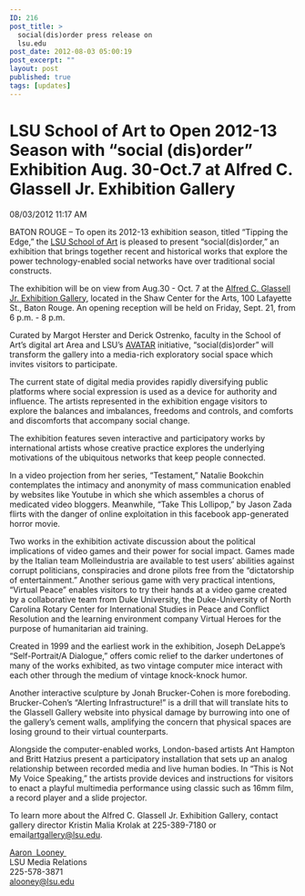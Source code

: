 ```yaml
---
ID: 216
post_title: >
  social(dis)order press release on
  lsu.edu
post_date: 2012-08-03 05:00:19
post_excerpt: ""
layout: post
published: true
tags: [updates]
---
```

<h1>LSU School of Art to Open 2012-13 Season with “social (dis)order” Exhibition Aug. 30-Oct.7 at Alfred C. Glassell Jr. Exhibition Gallery</h1>
<div>08/03/2012 11:17 AM</div>
<div>

BATON ROUGE – To open its 2012-13 exhibition season, titled “Tipping the Edge,” the <a href="http://www.lsu.edu/ur/ocur/lsunews/ExternalLinks/external_link_20603.html">LSU School of Art</a> is pleased to present “social(dis)order,” an exhibition that brings together recent and historical works that explore the power technology-enabled social networks have over traditional social constructs.

The exhibition will be on view from Aug.30 - Oct. 7 at the <a href="http://glassellgallery.org/">Alfred C. Glassell Jr. Exhibition Gallery</a>, located in the Shaw Center for the Arts, 100 Lafayette St., Baton Rouge. An opening reception will be held on Friday, Sept. 21, from 6 p.m. - 8 p.m.

Curated by Margot Herster and Derick Ostrenko, faculty in the School of Art’s digital art Area and LSU’s <a href="http://avatar.lsu.edu/">AVATAR</a> initiative, “social(dis)order” will transform the gallery into a media-rich exploratory social space which invites visitors to participate.

The current state of digital media provides rapidly diversifying public platforms where social expression is used as a device for authority and influence. The artists represented in the exhibition engage visitors to explore the balances and imbalances, freedoms and controls, and comforts and discomforts that accompany social change.

The exhibition features seven interactive and participatory works by international artists whose creative practice explores the underlying motivations of the ubiquitous networks that keep people connected.

In a video projection from her series, “Testament,” Natalie Bookchin contemplates the intimacy and anonymity of mass communication enabled by websites like Youtube in which she which assembles a chorus of medicated video bloggers. Meanwhile, “Take This Lollipop,” by Jason Zada flirts with the danger of online exploitation in this facebook app-generated horror movie.

Two works in the exhibition activate discussion about the political implications of video games and their power for social impact. Games made by the Italian team Molleindustria are available to test users’ abilities against corrupt politicians, conspiracies and drone pilots free from the “dictatorship of entertainment.” Another serious game with very practical intentions, “Virtual Peace” enables visitors to try their hands at a video game created by a collaborative team from Duke University, the Duke-University of North Carolina Rotary Center for International Studies in Peace and Conflict Resolution and the learning environment company Virtual Heroes for the purpose of humanitarian aid training.

Created in 1999 and the earliest work in the exhibition, Joseph DeLappe’s “Self-Portrait/A Dialogue,” offers comic relief to the darker undertones of many of the works exhibited, as two vintage computer mice interact with each other through the medium of vintage knock-knock humor.

Another interactive sculpture by Jonah Brucker-Cohen is more foreboding. Brucker-Cohen’s “Alerting Infrastructure!” is a drill that will translate hits to the Glassell Gallery website into physical damage by burrowing into one of the gallery’s cement walls, amplifying the concern that physical spaces are losing ground to their virtual counterparts.

Alongside the computer-enabled works, London-based artists Ant Hampton and Britt Hatzius present a participatory installation that sets up an analog relationship between recorded media and live human bodies. In “This is Not My Voice Speaking,” the artists provide devices and instructions for visitors to enact a playful multimedia performance using classic such as 16mm film, a record player and a slide projector.

To learn more about the Alfred C. Glassell Jr. Exhibition Gallery, contact gallery director Kristin Malia Krolak at 225-389-7180 or email<a href="mailto:artgallery@lsu.edu">artgallery@lsu.edu</a>.

</div>
<div>
<div>
<div><a href="http://www.lsu.edu/ur/ocur/lsunews/MediaCenter/News/Contacts/item4269.html">Aaron  Looney </a></div>
<div>LSU Media Relations</div>
<div>225-578-3871</div>
<div><a href="mailto:alooney@lsu.edu">alooney@lsu.edu</a></div>
</div>
</div>
